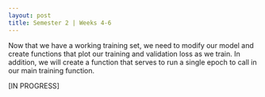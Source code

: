 ```yaml
---
layout: post
title: Semester 2 | Weeks 4-6
---
```


Now that we have a working training set, we need to modify our model and create functions that plot our training and validation loss as we train. In addition, we will create a function that serves to run a single epoch to call in our main training function. 

[IN PROGRESS] 


